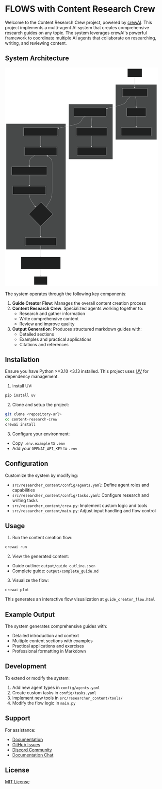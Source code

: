# FLOWS with Content Research Crew

Welcome to the Content Research Crew project, powered by [crewAI](https://crewai.com). This project implements a multi-agent AI system that creates comprehensive research guides on any topic. The system leverages crewAI's powerful framework to coordinate multiple AI agents that collaborate on researching, writing, and reviewing content.

## System Architecture

![Flow Diagram](flow_diagram.svg)

The system operates through the following key components:

1. **Guide Creator Flow**: Manages the overall content creation process
2. **Content Research Crew**: Specialized agents working together to:
   - Research and gather information
   - Write comprehensive content
   - Review and improve quality
3. **Output Generation**: Produces structured markdown guides with:
   - Detailed sections
   - Examples and practical applications
   - Citations and references

## Installation

Ensure you have Python >=3.10 <3.13 installed. This project uses [UV](https://docs.astral.sh/uv/) for dependency management.

1. Install UV:
```bash
pip install uv
```

2. Clone and setup the project:
```bash
git clone <repository-url>
cd content-research-crew
crewai install
```

3. Configure your environment:
- Copy `.env.example` to `.env`
- Add your `OPENAI_API_KEY` to `.env`

## Configuration

Customize the system by modifying:

- `src/researcher_content/config/agents.yaml`: Define agent roles and capabilities
- `src/researcher_content/config/tasks.yaml`: Configure research and writing tasks
- `src/researcher_content/crew.py`: Implement custom logic and tools
- `src/researcher_content/main.py`: Adjust input handling and flow control

## Usage

1. Run the content creation flow:
```bash
crewai run
```

2. View the generated content:
- Guide outline: `output/guide_outline.json`
- Complete guide: `output/complete_guide.md`

3. Visualize the flow:
```bash
crewai plot
```
This generates an interactive flow visualization at `guide_creator_flow.html`

## Example Output

The system generates comprehensive guides with:
- Detailed introduction and context
- Multiple content sections with examples
- Practical applications and exercises
- Professional formatting in Markdown

## Development

To extend or modify the system:

1. Add new agent types in `config/agents.yaml`
2. Create custom tasks in `config/tasks.yaml`
3. Implement new tools in `src/researcher_content/tools/`
4. Modify the flow logic in `main.py`

## Support

For assistance:
- [Documentation](https://docs.crewai.com)
- [GitHub Issues](https://github.com/joaomdmoura/crewai/issues)
- [Discord Community](https://discord.com/invite/X4JWnZnxPb)
- [Documentation Chat](https://chatg.pt/DWjSBZn)

## License

[MIT License](LICENSE)
